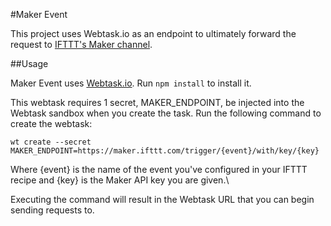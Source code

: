 #Maker Event

This project uses Webtask.io as an endpoint to ultimately forward the request to [IFTTT's Maker channel](https://itfff.com/maker).

##Usage

Maker Event uses [Webtask.io](http://webtask.io). Run `npm install` to install it.

This webtask requires 1 secret, MAKER_ENDPOINT, be injected into the Webtask sandbox when you create the task. Run the following command to create the webtask:

	wt create --secret MAKER_ENDPOINT=https://maker.ifttt.com/trigger/{event}/with/key/{key}
	
Where {event} is the name of the event you've configured in your IFTTT recipe and {key} is the Maker API key you are given.\

Executing the command will result in the Webtask URL that you can begin sending requests to.